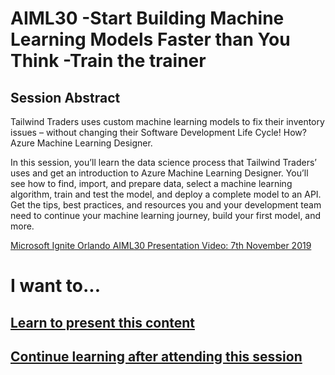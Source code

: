 
# AIML30 -Start Building Machine Learning Models Faster than You Think -Train the trainer


## Session Abstract

Tailwind Traders uses custom machine learning models to fix their inventory issues – without changing their Software Development Life Cycle! How? Azure Machine Learning Designer.
 
In this session, you’ll learn the data science process that Tailwind Traders’ uses and get an introduction to Azure Machine Learning Designer. You’ll see how to find, import, and prepare data, select a machine learning algorithm, train and test the model, and deploy a complete model to an API. Get the tips, best practices, and resources you and your development team need to continue your machine learning journey, build your first model, and more.

[Microsoft Ignite Orlando AIML30 Presentation Video: 7th November 2019](https://myignite.techcommunity.microsoft.com/sessions/82993?source=sessions)

# I want to...
## [Learn to present this content](README-Presenter.md)
## [Continue learning after attending this session](README-Attendee.md)
